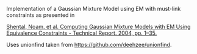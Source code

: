 Implementation of a Gaussian Mixture Model using EM with must-link constraints as presented in

<a href="https://dl.acm.org/doi/10.5555/2981345.2981404">
Shental, Noam, et al. Computing Gaussian Mixture Models with EM Using Equivalence Constraints - Technical Report. 2004, pp. 1–35.</a>

Uses unionfind taken from <a href="https://github.com/deehzee/unionfind">https://github.com/deehzee/unionfind</a>.
